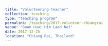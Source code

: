```yaml
---
title: "Volunteering teacher"
collection: teaching
type: "teaching program"
permalink: /teaching/2017-volunteer-chiangrai
venue: "Baan Huai Hin Laad Nai"
date: 2017-12-25
location: "Chiang Rai, Thailand"
---
```

